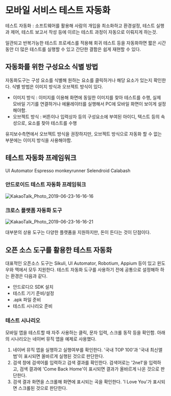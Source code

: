 # 모바일 서비스 테스트 자동화

테스트 자동화 : 소프트웨어를 활용해 사람의 개입을 최소화하고 환경설정, 테스트 실행과 제어, 테스트 보고서 작성 등에 이르는 테스트 과정이 자동으로 이뤄지게 하는것.

일관되고 반복가능한 테스트 프로세스를 적용해 회귀 테스트 등을 자동화하면 짧은 시간 동안 더 많은 테스트를 실행할 수 있고 간단한 결함은 쉽게 재현할 수 있다.

## 자동화를 위한 구성요소 식별 방법

자동화도구는 구성 요소를 식별해 원하는 요소를 클릭하거나 해당 요소가 있는지 확인한다. 식별 방법은 이미지 방식과 오브젝트 방식이 있다.

- 이미지 방식 : 이미지를 이용해 화면에 동일한 이미지를 찾아 테스트를 수행, 실제 모바일 기기를 연결하거나 에뮬레이터를 실행해서 PC에 모바일 화면이 보이게 설정해야함.
- 오브젝트 방식 : 버튼이나 입력상자 등의 구성요소에 부여된 아이디, 텍스트 등의 속성으로, 요소를 찾아 테스트를 수행

유지보수측면에서 오브젝트 방식을 권장하지만, 오브젝트 방식으로 자동화 할 수 없는 부분에는 이미지 방식을 사용해야함.

## 테스트 자동화 프레임워크

UI Automator
Espresso
monkeyrunner
Selendroid
Calabash

### 안드로이드 테스트 자동화 프레임워크

![KakaoTalk_Photo_2019-06-23-16-16-16](https://user-images.githubusercontent.com/20614643/59972900-454f3380-95d2-11e9-9578-77319bd017ec.jpeg)

### 크로스 플랫폼 자동화 도구

![KakaoTalk_Photo_2019-06-23-16-16-21](https://user-images.githubusercontent.com/20614643/59972899-44b69d00-95d2-11e9-8c16-cc29fee60edb.jpeg)

대부분의 상용 도구는 다양한 플랫폼을 지원하지만, 돈이 든다는 것이 단점이다.

## 오픈 소스 도구를 활용한 테스트 자동화

대표적인 오픈소스 도구는 Sikuli, UI Automator, Robotium, Appium 등이 있고 윈도우와 맥에서 모두 지원한다.
테스트 자동화 도구를 사용하기 전에 공통으로 설정해하 하는 환경은 다음과 같다.

- 안드로디으 SDK 설치
- 테스트 기기 준비/설정
- .apk 파일 준비
- 테스트 시나리오 준비

### 테스트 시나리오

모바일 앱을 테스트할 때 자주 사용하는 클릭, 문자 입력, 스크롤 동작 등을 확인함. 아래의 시나리오는 네이버 뮤직 앱을 예제로 사용했다.

1. 네이버 뮤직 앱을 실행하고 실행여부를 확인한다. '국내 TOP 100'과 '국내 최신앨범'이 표시되면 올바르게 실행된 것으로 판단한다.
2. 검색 창에 검색어를 입력하고 검색 결과를 확인한다. 검색어로는 '2ne1'을 입력하고, 검색 결과에 'Come Back Home'이 표시되면 결과가 올바르게 나온 것으로 판단한다.
3. 검색 결과 화면을 스크롤해 화면에 표시되는 곡을 확인한다. 'I Love You'가 표시되면 스크롤된 것으로 판단한다.
